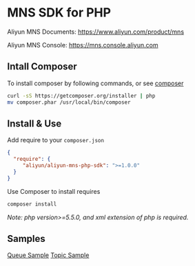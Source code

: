 # MNS SDK for PHP    

Aliyun MNS Documents: https://www.aliyun.com/product/mns

Aliyun MNS Console: https://mns.console.aliyun.com

## Intall Composer

To install composer by following commands, or see [composer](https://docs.phpcomposer.com/00-intro.html)
```bash
curl -sS https://getcomposer.org/installer | php
mv composer.phar /usr/local/bin/composer
```

## Install & Use

Add require to your `composer.json`
```json
{
  "require": {
     "aliyun/aliyun-mns-php-sdk": ">=1.0.0"
  }
}
```
Use Composer to install requires
```bash
composer install
```

*Note: php version>=5.5.0, and xml extension of php is required.*

## Samples

[Queue Sample](https://github.com/aliyun/aliyun-mns-php-sdk/blob/master/Samples/Queue/CreateQueueAndSendMessage.php)
[Topic Sample](https://github.com/aliyun/aliyun-mns-php-sdk/blob/master/Samples/Topic/CreateTopicAndPublishMessage.php) 
